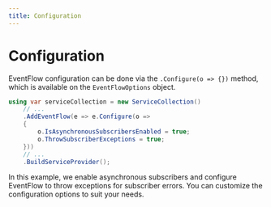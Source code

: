 ```yaml
---
title: Configuration
---
```


# Configuration

EventFlow configuration can be done via the `.Configure(o => {})` method, which is available on the `EventFlowOptions` object.

```csharp
using var serviceCollection = new ServiceCollection()
    // ...
    .AddEventFlow(e => e.Configure(o =>
    {
        o.IsAsynchronousSubscribersEnabled = true;
        o.ThrowSubscriberExceptions = true;
    }))
    // ...
    .BuildServiceProvider();
```

In this example, we enable asynchronous subscribers and configure EventFlow to throw exceptions for subscriber errors. You can customize the configuration options to suit your needs.
